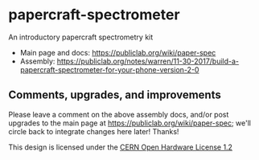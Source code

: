 # papercraft-spectrometer
An introductory papercraft spectrometry kit

* Main page and docs: https://publiclab.org/wiki/paper-spec
* Assembly: https://publiclab.org/notes/warren/11-30-2017/build-a-papercraft-spectrometer-for-your-phone-version-2-0

## Comments, upgrades, and improvements

Please leave a comment on the above assembly docs, and/or post upgrades to the main page at https://publiclab.org/wiki/paper-spec; we'll circle back to integrate changes here later! Thanks!

This design is licensed under the [CERN Open Hardware License 1.2](http://www.ohwr.org/projects/cernohl/wiki)
